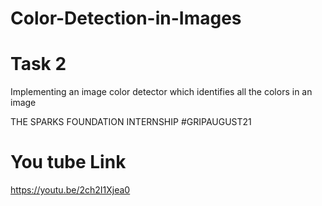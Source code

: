 # Color-Detection-in-Images

# Task 2
Implementing an image color detector which identifies all the colors in an image

THE SPARKS FOUNDATION INTERNSHIP  #GRIPAUGUST21
# You tube Link 
https://youtu.be/2ch2I1Xjea0
